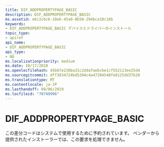 ```yaml
---
title: DIF_ADDPROPERTYPAGE_BASIC
description: DIF_ADDPROPERTYPAGE_BASIC
ms.assetid: e6c2c6c6-10e6-45a9-8b50-294bca18c18b
keywords:
- DIF_ADDPROPERTYPAGE_BASIC デバイスとドライバーのインストール
topic_type:
- apiref
api_name:
- DIF_ADDPROPERTYPAGE_BASIC
api_type:
- NA
ms.localizationpriority: medium
ms.date: 10/17/2018
ms.openlocfilehash: 45b67e238ba31c2ddafaebcbe1cf552113ee25d4
ms.sourcegitcommit: dff3834724bd5204c4a47204540fe8125dd37b20
ms.translationtype: MT
ms.contentlocale: ja-JP
ms.lasthandoff: 09/06/2019
ms.locfileid: "70749996"
---
```

# <a name="dif_addpropertypage_basic"></a>DIF_ADDPROPERTYPAGE_BASIC


この差分コードはシステムで使用するために予約されています。 ベンダーから提供されたインストーラーでは、この要求を処理できません。

 

 





